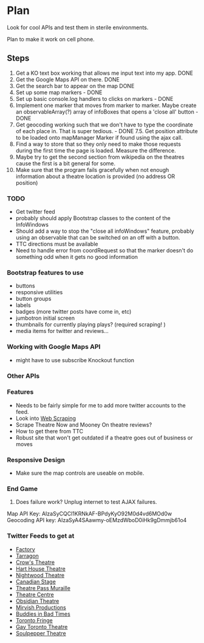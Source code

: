# Plan

Look for cool APIs and test them in sterile environments.

Plan to make it work on cell phone.

## Steps

1. Get a KO text box working that allows me input text into my app. DONE
2. Get the Google Maps API on there. DONE
3. Get the search bar to appear on the map DONE
4. Set up some map markers - DONE
5. Set up basic console.log handlers to clicks on markers - DONE
6. Implement one marker that moves from marker to marker. Maybe create an 
observableArray(?) array of infoBoxes that opens a 'close all' button - DONE
7. Get geocoding working such that we don't have to type the coordinate of each
place in. That is super tedious. - DONE
7.5. Get position attribute to be loaded onto mapManager Marker if found using 
the ajax call.
8. Find a way to store that so they only need to make those requests during the
first time the page is loaded. Measure the difference. 
9. Maybe try to get the second section from wikipedia on the theatres cause 
the first is a bit general for some.
10. Make sure that the program fails gracefully when not enough information 
about a theatre location is provided (no address OR position)

### TODO

* Get twitter feed
* probably should apply Bootstrap classes to the content of the InfoWindows
* Should add a way to stop the "close all infoWindows" feature, probably using 
an observable that can be switched on an off with a button.
* TTC directions must be available
* Need to handle error from coordRequest so that the marker doesn't do something 
odd when it gets no good information

### Bootstrap features to use

* buttons
* responsive utilities
* button groups
* labels
* badges (more twitter posts have come in, etc)
* jumbotron initial screen
* thumbnails for currently playing plays? (required scraping! )
* media items for twitter and reviews...

### Working with Google Maps API

* might have to use subscribe Knockout function

### Other APIs

### Features

* Needs to be fairly simple for me to add more twitter accounts to the feed.
* Look into [Web Scraping](https://blog.hartleybrody.com/web-scraping/)
* Scrape Theatre Now and Mooney On theatre reviews?
* How to get there from TTC
* Robust site that won't get outdated if a theatre goes out of business or moves

### Responsive Design

* Make sure the map controls are useable on mobile.

### End Game

1. Does failure work? Unplug internet to test AJAX failures.

Map API Key: AIzaSyCQCl1KRNkAF-BPdyKyO92M0d4vd6MOd0w
Geocoding API key: AIzaSyA4SAawmy-oEMzdWboD0iHk9gDmmjb61o4


### Twitter Feeds to get at

* [Factory](https://twitter.com/factorytoronto)
* [Tarragon](https://twitter.com/tarragontheatre)
* [Crow's Theatre](https://twitter.com/crowstheatre?lang=en)
* [Hart House Theatre](https://twitter.com/hhtheatre)
* [Nightwood Theatre](https://twitter.com/nightwoodtheat?lang=en)
* [Canadian Stage](https://twitter.com/canadianstage)
* [Theatre Pass Muraille](https://twitter.com/beyondwallstpm)
* [Theatre Centre](https://twitter.com/theatrecentre)
* [Obsidian Theatre](https://twitter.com/obsidiantheatre)
* [Mirvish Productions](https://twitter.com/mirvish?lang=en)
* [Buddies in Bad Times](https://twitter.com/yyzbuddies)
* [Toronto Fringe](https://twitter.com/toronto_fringe)
* [Gay Toronto Theatre](https://twitter.com/gaytheatreyyz)
* [Soulpepper Theatre](https://twitter.com/soulpepper)